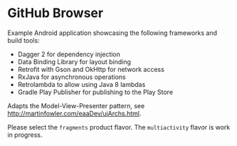 # GitHub Browser

Example Android application showcasing the following frameworks and build tools:

* Dagger 2 for dependency injection
* Data Binding Library for layout binding
* Retrofit with Gson and OkHttp for network access
* RxJava for asynchronous operations
* Retrolambda to allow using Java 8 lambdas
* Gradle Play Publisher for publishing to the Play Store

Adapts the Model-View-Presenter pattern, see http://martinfowler.com/eaaDev/uiArchs.html.

Please select the ```fragments``` product flavor. The ```multiactivity``` flavor is work in progress.
